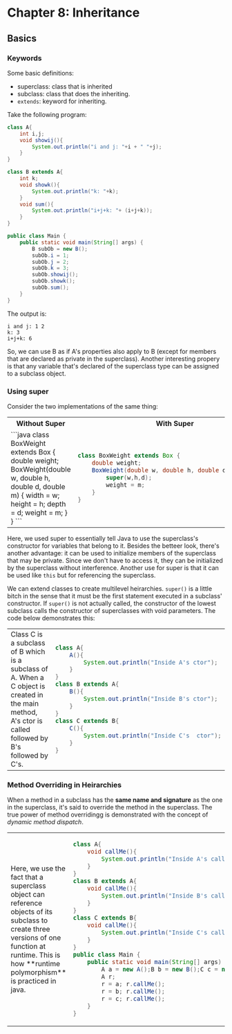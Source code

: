 # Chapter 8: Inheritance

## Basics

### Keywords
Some basic definitions:
* superclass: class that is inherited
* subclass: class that does the inheriting.
* `extends`: keyword for inheriting.

Take the following program:
```java
class A{
    int i,j;
    void showij(){
        System.out.println("i and j: "+i + " "+j);
    }
}

class B extends A{
    int k;
    void showk(){
        System.out.println("k: "+k);
    }
    void sum(){
        System.out.println("i+j+k: "+ (i+j+k));
    }
}

public class Main {
    public static void main(String[] args) {
        B subOb = new B();
        subOb.i = 1;
        subOb.j = 2;
        subOb.k = 3;
        subOb.showij();
        subOb.showk();
        subOb.sum();
    }
}
```
The output is:
```
i and j: 1 2
k: 3
i+j+k: 6
```

So, we can use B as if A's properties also apply to B (except for members that are declared as private in the superclass). Another interesting propery is that any variable that's declared of the superclass type can be assigned to a subclass object. 

### Using super
Consider the two implementations of the same thing:

<table>
<tr>
<th>Without Super</th>
<th>With Super</th>
</tr>
<tr>
<td>
```java
class BoxWeight extends Box {
    double weight;
    BoxWeight(double w, double h, double d, double m) {
        width = w;
        height = h;
        depth = d;
        weight = m;
    }
}
```
</td>
<td>

```java
class BoxWeight extends Box {
    double weight;
    BoxWeight(double w, double h, double d, double m) {
        super(w,h,d);
        weight = m;
    }
}
```

</td>
</tr>
</table>

Here, we used super to essentially tell Java to use the superclass's constructor for variables that belong to it. Besides the betteer look, there's another advantage: it can be used to initialize members of the superclass that may be private. Since we don't have to access it, they can be initialized by the superclass without interference. Another use for super is that it can be used like `this` but for referencing the superclass.

We can extend classes to create multilevel heirarchies. `super()` is a little bitch in the sense that it must be the first statement executed in a subclass' constructor. If `super()` is not actually called, the constructor of the lowest subclass calls the constructor of superclasses with void parameters. The code below demonstrates this:
<table>
<tr>
<td>
Class C is a subclass of B which is a subclass of A. When a C object is created in the main method, A's ctor is called followed by B's followed by C's. 
</td>
<td>

```java
class A{
    A(){
        System.out.println("Inside A's ctor");
    }
}
class B extends A{
    B(){
        System.out.println("Inside B's ctor");
    }
}
class C extends B{
    C(){
        System.out.println("Inside C's  ctor");
    }
}
```
</td>
</tr>
</table>


### Method Overriding in Heirarchies
When a method in a subclass has the **same name and signature** as the one in the superclass, it's said to override the method in the superclass. The true power of method overridingg is demonstrated with the concept of *dynamic method dispatch*.

<table>
<tr>
<td>
Here, we use the fact that a superclass object can reference objects of its subclass to create three versions of one function at runtime. This is how **runtime polymorphism** is practiced in java.
</td>
<td>

```java
class A{
    void callMe(){
        System.out.println("Inside A's callme method.");
    }
}
class B extends A{
    void callMe(){
        System.out.println("Inside B's callme method.");
    }
}
class C extends B{
    void callMe(){
        System.out.println("Inside C's callme method.");
    }
}
public class Main {
    public static void main(String[] args) {
        A a = new A();B b = new B();C c = new C();
        A r;
        r = a; r.callMe();
        r = b; r.callMe();
        r = c; r.callMe();
    }
}
```
</td>
</tr>
</table>

